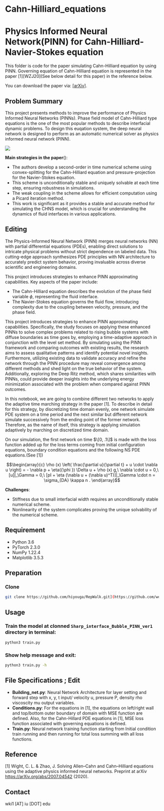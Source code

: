 # Cahn-Hilliard_equations

# Physics Informed Neural Network(PINN) for Cahn-Hilliard-Navier-Stokes equation


This folder is code for the paper simulating Cahn-Hilliard equation by using PINN. Governing equation of Cahn-Hilliard equation is represented in the paper [1][WZJ20](See below detail for this paper) in the reference below.

You can download the paper via: [[arXiv]](https://arxiv.org/abs/2007.04542).


[comment]: # ([[ResearchGate]])

## Problem Summary

This project presents methods to improve the performance of Physics Informed Neural Networks (PINNs). Phase field model of Cahn-Hilliard type equations is the one of the most popular methods to describe interfacial dynamic problems. To design this euqation system,
the deep neural network is designed to perform as an automatic numerical solver as physics informed neural network (PINN).

![](assets/example.jpg)

**Main strategies in the paper**():

- The authors develop a second-order in time numerical scheme using convex-splitting for the Cahn-Hilliard equation and pressure-projection for the Navier-Stokes equation.
- This scheme is unconditionally stable and uniquely solvable at each time step, ensuring robustness in simulations.
- The weak coupling in the scheme allows for efficient computation using a Picard iteration method.
- This work is significant as it provides a stable and accurate method for simulating the CHNS model, which is crucial for understanding the dynamics of fluid interfaces in various applications.
  
## Editing

The Physics-Informed Neural Network (PINN) merges neural networks (NN) with partial differential equations (PDEs), enabling direct solutions to intricate physical problems without strict dependence on labeled data. This cutting-edge approach synthesizes PDE principles with NN architecture to accurately predict system behavior, proving invaluable across diverse scientific and engineering domains.

This project introduces strategies to enhance PINN approximating capabilities. Key aspects of the paper include:

- The Cahn-Hilliard equation describes the evolution of the phase field variable $\phi$, representing the fluid interface.
- The Navier-Stokes equation governs the fluid flow, introducing complexity due to the coupling between velocity, pressure, and the phase field.

This project introduces strategies to enhance PINN approximating capabilities. Specifically, the study focuses on applying these enhanced PINNs to solve complex problems related to rising bubble systems with diffuse boundaries  as time goes by, employing a time-adaptive approach in conjunction with the level set method. By simulating using the PINN framework and comparing outcomes with existing results, the research aims to assess qualitative patterns and identify potential novel insights. Furthermore, utilizing existing data to validate accuracy and refine the network through the PINN procedure may reveal convergence among different methods and shed light on the true behavior of the system. Additionally, exploring the Deep Ritz method, which shares similarities with PINNs, could provide deeper insights into the underlying energy minimization associated with the problem when compared against PINN outcomes.

In this notebook, we are going to combine different two networks to apply the adaptive time marching strategy in the paper [1]. To describe in detail for this strategy, by discretizing time domain evenly, one network simulate PDE system on a time period and the next similar but different network simulate successively from the ending point of the former network. Therefore, as the name of itself, this strategy is applying simulation adaptively by marching on discretized time domain.

On our simulation, the first network on time $\[0, .1\]$ is made with the loss function added up for the loss terms coming from initial configuration equations, boundary condition equations and the following NS PDE equations.(See [1])

```math
\begin{array}{c}
    \rho (x) \left( \frac{\partial u}{\partial t} + u \cdot \nabla u \right) = - \nabla p +  \eta({\phi }) \Delta u + \rho (x) g,\
    \nabla \cdot u = 0,\
    [u]|_\Gamma = 0,\
    [pI + \eta (\nabla u + (\nabla u)^T)]|_\Gamma \cdot n = \sigma_{DA} \kappa n .
\end{array}
```



**Challenges**:

- Stiffness due to small interfacial width requires an unconditionally stable numerical scheme.
- Nonlinearity of the system complicates proving the unique solvability of the numerical scheme.


## Requirement

- Python 3.6
- PyTorch 2.3.0
- NumPy 1.22.4
- ‎Matplotlib 3.5.3 

## Preparation

### Clone

```bash
git clone https://github.com/hiyouga/RepWalk.git](https://github.com/woooojng/Bubble_PINN.git
```

[comment]: # (%### Create an anaconda environment [Optional]:)


[comment]: # (### Download the pretrained embeddings:)


## Usage

### Train the model at clonned `Sharp_interface_Bubble_PINN_ver1` directory in terminal:

```bash
python3 train.py
```

### Show help message and exit:

```bash
python3 train.py -h
```

## File Specifications ; Edit

- **Building_net.py**: Neural Network Architecture for layer setting and forward step with x, y, t input/ velocity u, pressure P, density rho viscoscity mu output variables.
- **Conditions.py**: For the equations in [1], the equations on left/right wall and top/bottom outer boundary of domain with MSE function are defined. Also, for the Cahn-Hillard PDE equations in [1], MSE loss function associated with governing equations is defined.
- **Train.py**: Neural network training function starting from Initial condition train running and then running for total loss summing with all loss functions.


## Reference

[comment]: # (If this work is helpful, please cite as:)

<a id="1">[1]</a> 
Wight, C. L. & Zhao, J. Solving Allen–Cahn and
Cahn–Hilliard equations using the adaptive physics
informed neural networks. Preprint at arXiv
https://arXiv.org/abs/2007.04542 (2020).



[comment]: # (## Acknowledgments)

[comment]: # (This work is supported partly by the National Natural Science Foundation)

## Contact

wki1 [AT] iu [DOT] edu

[comment]: # (## License)

[comment]: # (MIT)
